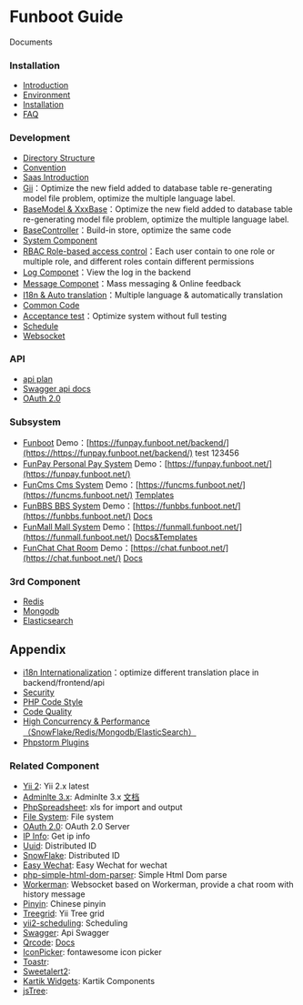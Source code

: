 Funboot Guide
====================

Documents

### Installation

* [Introduction](../../README.md)
* [Environment](start-env.md)
* [Installation](start-installation.md)
* [FAQ](start-faq.md)


### Development

* [Directory Structure](dev-structure.md)
* [Convention](dev-convention.md)
* [Saas Introduction](dev-saas.md)
* [Gii](dev-gii.md)：Optimize the new field added to database table re-generating model file problem, optimize the multiple language label.
* [BaseModel & XxxBase](dev-model.md)：Optimize the new field added to database table re-generating model file problem, optimize the multiple language label.
* [BaseController](dev-controller.md)：Build-in store, optimize the same code 
* [System Component](dev-component.md)
* [RBAC Role-based access control](dev-rbac.md)：Each user contain to one role or multiple role, and different roles contain different permissions
* [Log Componet](dev-log.md)：View the log in the backend
* [Message Componet](dev-message.md)：Mass messaging & Online feedback
* [I18n & Auto translation](dev-lang.md)：Multiple language & automatically translation
* [Common Code](dev-view.md)
* [Acceptance test](dev-test.md)：Optimize system without full testing 
* [Schedule](dev-schedule.md)
* [Websocket](dev-websocket.md)


### API

* [api plan](api.md)
* [Swagger api docs](api-swagger.md)
* [OAuth 2.0](oauth2.md)


### Subsystem

* [Funboot](https://github.com/funson86/funboot) Demo：[https://funpay.funboot.net/backend/](https://https://funpay.funboot.net/backend/) test 123456
* [FunPay Personal Pay System](https://github.com/funson86/funpay) Demo：[https://funpay.funboot.net/](https://funpay.funboot.net/)
* [FunCms Cms System](https://github.com/funson86/funcms) Demo：[https://funcms.funboot.net/](https://funcms.funboot.net/)  [Templates](https://github.com/funson86/funcms)
* [FunBBS BBS System](https://github.com/funson86/funbbs) Demo：[https://funbbs.funboot.net/](https://funbbs.funboot.net/)  [Docs](https://github.com/funson86/funbbs)
* [FunMall Mall System](https://github.com/funson86/funbbs) Demo：[https://funmall.funboot.net/](https://funmall.funboot.net/)  [Docs&Templates](https://github.com/funson86/funmall)
* [FunChat Chat Room](https://github.com/funson86/yii2-websocket) Demo：[https://chat.funboot.net/](https://chat.funboot.net/)  [Docs](https://github.com/funson86/yii2-websocket)


### 3rd Component

* [Redis](3rd-redis.md)
* [Mongodb](3rd-redis.md)
* [Elasticsearch](3rd-elasticsearch.md)

Appendix
------------

* [i18n Internationalization](appendix-i18n.md)：optimize different translation place in backend/frontend/api
* [Security](appendix-security.md)
* [PHP Code Style](appendix-code-style.md)
* [Code Quality](appendix-quality.md)
* [High Concurrency & Performance（SnowFlake/Redis/Mongodb/ElasticSearch）](appendix-high.md)
* [Phpstorm Plugins](appendix-phpstorm.md)


### Related Component
- [Yii 2](http://www.yiiframework.com/): Yii 2.x latest
- [Adminlte 3.x](https://adminlte.io/): Adminlte 3.x [文档](https://adminlte.io/docs/3.0/components/main-header.html)
- [PhpSpreadsheet](https://github.com/PHPOffice/PhpSpreadsheet): xls for import and output
- [File System](https://github.com/thephpleague/flysystem): File system
- [OAuth 2.0](https://github.com/thephpleague/oauth2-server): OAuth 2.0 Server
- [IP Info](https://github.com/zhuzhichao/ip-location-zh): Get ip info
- [Uuid](https://github.com/ramsey/uuid): Distributed ID
- [SnowFlake](https://github.com/godruoyi/php-snowflake): Distributed ID
- [Easy Wechat](https://github.com/jianyan74/yii2-treegrid): Easy Wechat for wechat
- [php-simple-html-dom-parser](https://github.com/Kub-AT/php-simple-html-dom-parser): Simple Html Dom parse
- [Workerman](https://github.com/walkor/Workerman): Websocket based on Workerman, provide a chat room with history message
- [Pinyin](https://github.com/overtrue/pinyin): Chinese pinyin
- [Treegrid](https://github.com/jianyan74/yii2-treegrid): Yii Tree grid
- [yii2-scheduling](https://github.com/omnilight/yii2-scheduling): Scheduling
- [Swagger](https://github.com/zircote/swagger-php): Api Swagger
- [Qrcode](https://github.com/2amigos/qrcode-library): [Docs](https://qrcode-library.readthedocs.io/en/latest/)
- [IconPicker](https://github.com/itsjavi/fontawesome-iconpicker): fontawesome icon picker
- [Toastr](https://github.com/CodeSeven/toastr):
- [Sweetalert2](https://github.com/sweetalert2/sweetalert2):
- [Kartik Widgets](https://github.com/kartik-v/yii2-widget-datetimepicker): Kartik Components
- [jsTree](https://www.jstree.com/):
